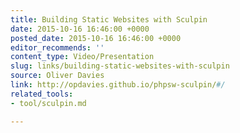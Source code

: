 ```yaml
---
title: Building Static Websites with Sculpin
date: 2015-10-16 16:46:00 +0000
posted_date: 2015-10-16 16:46:00 +0000
editor_recommends: ''
content_type: Video/Presentation
slug: links/building-static-websites-with-sculpin
source: Oliver Davies
link: http://opdavies.github.io/phpsw-sculpin/#/
related_tools:
- tool/sculpin.md

---
```


